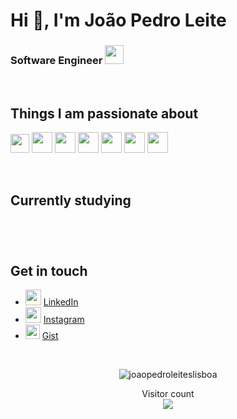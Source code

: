 <h1 align="left">Hi 👋, I'm João Pedro Leite</h1>
<h3 align="left"> Software Engineer <a href="https://invillia.com//"> 
  <img height="30" src="https://invillia.com/global-growth-framework/images/logo-invillia.svg"> 
</a>  </h3> 


<br/>

## Things I am passionate about

<p align="left">
 <img height="30" src="https://logodix.com/logo/1808489.jpg"/> 
 <img height="33" src="https://img.icons8.com/color/48/000000/java-coffee-cup-logo.png"/> 
 <img height="33" src="https://img.icons8.com/color/48/000000/python.png"/> 
 <img height="33" src="https://img.icons8.com/color/48/000000/angularjs.png"/> 
 <img height="33" src="https://gcloudlabs.com/wp-content/uploads/2017/08/openshift.svg"/> 
 
 <img height="33"  src="https://upload.wikimedia.org/wikipedia/commons/thumb/9/95/JBoss_logo.svg/640px-JBoss_logo.svg.png"/> 
 <img height="33"  src="https://img.icons8.com/color/48/000000/docker.png"/> 
  
</p>

<br/>

## Currently studying 
<p align="left">
  <img height="10"  src="https://www.vectorlogo.zone/logos/apache_kafka/apache_kafka-vertical.svg"/> 
</p>



<br/>

## Get in touch


- <img height="25" src="https://i.pinimg.com/originals/ce/09/3c/ce093c7214ad357bb665cfd2f66a8b6b.png"> [LinkedIn](https://www.linkedin.com/in/joaopedroleiteslisboa/)
- <img height="25" src="https://img.icons8.com/cute-clipart/50/000000/instagram-new.png"/> [Instagram](https://www.instagram.com/joaopedroleiteslisboa/?hl=pt-br)
- <img height="23" src="https://encrypted-tbn0.gstatic.com/images?q=tbn%3AANd9GcR_2ikcfGrwF0C3T31Fzy8u_DLHwCNHiJavjg&usqp=CAU"/> [Gist](https://gist.github.com/joaopedroleiteslisboa)

<br/>
<p align="center">
  <img src="https://github-readme-stats.vercel.app/api?username=joaopedroleiteslisboa&show_icons=true&theme=algolia" alt="joaopedroleiteslisboa" />
</p>
<p align="center">
  Visitor count<br>
  <img src="https://profile-counter.glitch.me/joaopedroleiteslisboa/count.svg"/>
</p>
